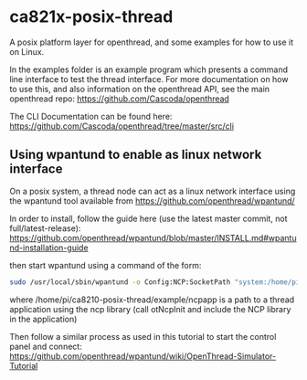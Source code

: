 # ca821x-posix-thread

A posix platform layer for openthread, and some examples for how to use it on Linux.

In the examples folder is an example program which presents a command line interface to test the thread interface. For more documentation on how to use this, and also information on the openthread API, see the main openthread repo:
<https://github.com/Cascoda/openthread>

The CLI Documentation can be found here:
<https://github.com/Cascoda/openthread/tree/master/src/cli>

## Using wpantund to enable as linux network interface

On a posix system, a thread node can act as a linux network interface using the wpantund tool available from https://github.com/openthread/wpantund/

In order to install, follow the guide here (use the latest master commit, not full/latest-release): https://github.com/openthread/wpantund/blob/master/INSTALL.md#wpantund-installation-guide

then start wpantund using a command of the form:
```bash
sudo /usr/local/sbin/wpantund -o Config:NCP:SocketPath "system:/home/pi/ca8210-posix-thread/example/ncpapp" -o SyslogMask " -info" -o Config:TUN:InterfaceName utun6
```

where /home/pi/ca8210-posix-thread/example/ncpapp is a path to a thread application using the ncp library (call otNcpInit and include the NCP library in the application)

Then follow a similar process as used in this tutorial to start the control panel and connect: https://github.com/openthread/wpantund/wiki/OpenThread-Simulator-Tutorial

